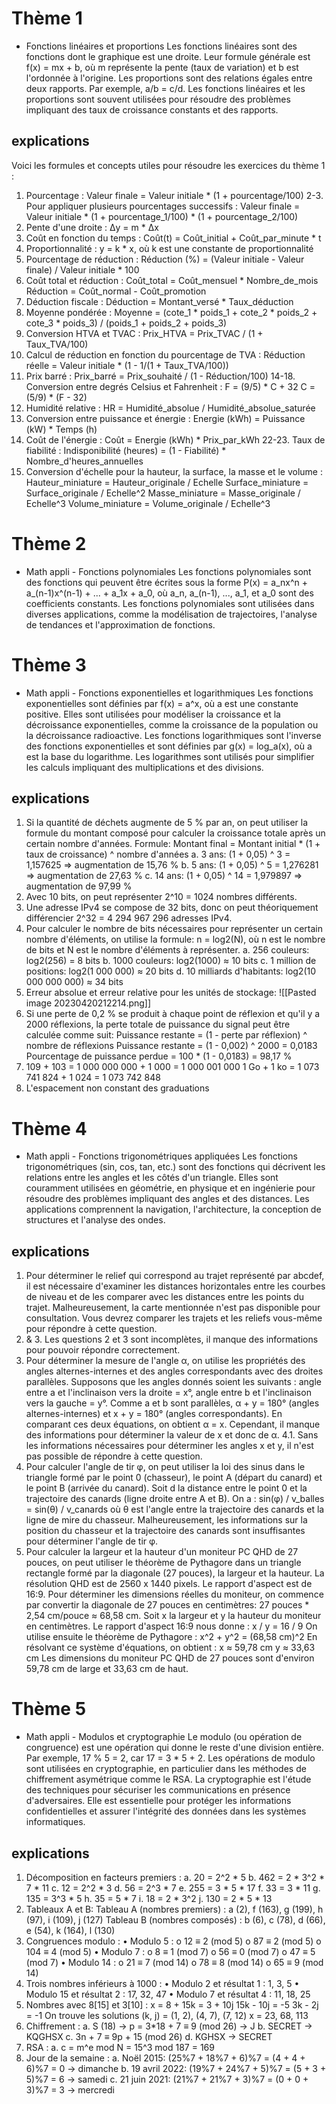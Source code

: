 # Thème 1
- Fonctions linéaires et proportions Les fonctions linéaires sont des fonctions dont le graphique est une droite. Leur formule générale est f(x) = mx + b, où m représente la pente (taux de variation) et b est l'ordonnée à l'origine. Les proportions sont des relations égales entre deux rapports. Par exemple, a/b = c/d. Les fonctions linéaires et les proportions sont souvent utilisées pour résoudre des problèmes impliquant des taux de croissance constants et des rapports.
## explications
Voici les formules et concepts utiles pour résoudre les exercices du thème 1 :
1.  Pourcentage : Valeur finale = Valeur initiale * (1 + pourcentage/100)
2-3. Pour appliquer plusieurs pourcentages successifs : Valeur finale = Valeur initiale * (1 + pourcentage_1/100) * (1 + pourcentage_2/100)
4.  Pente d'une droite : Δy = m * Δx
5.  Coût en fonction du temps : Coût(t) = Coût_initial + Coût_par_minute * t
6.  Proportionnalité : y = k * x, où k est une constante de proportionnalité
7.  Pourcentage de réduction : Réduction (%) = (Valeur initiale - Valeur finale) / Valeur initiale * 100
8.  Coût total et réduction : Coût_total = Coût_mensuel * Nombre_de_mois Réduction = Coût_normal - Coût_promotion
9.  Déduction fiscale : Déduction = Montant_versé * Taux_déduction
10.  Moyenne pondérée : Moyenne = (cote_1 * poids_1 + cote_2 * poids_2 + cote_3 * poids_3) / (poids_1 + poids_2 + poids_3)
11.  Conversion HTVA et TVAC : Prix_HTVA = Prix_TVAC / (1 + Taux_TVA/100)
12.  Calcul de réduction en fonction du pourcentage de TVA : Réduction réelle = Valeur initiale * (1 - 1/(1 + Taux_TVA/100))
13.  Prix barré : Prix_barré = Prix_souhaité / (1 - Réduction/100)
14-18. Conversion entre degrés Celsius et Fahrenheit : F = (9/5) * C + 32 C = (5/9) * (F - 32)
19.  Humidité relative : HR = Humidité_absolue / Humidité_absolue_saturée
20.  Conversion entre puissance et énergie : Energie (kWh) = Puissance (kW) * Temps (h)
21.  Coût de l'énergie : Coût = Energie (kWh) * Prix_par_kWh
22-23. Taux de fiabilité : Indisponibilité (heures) = (1 - Fiabilité) * Nombre_d'heures_annuelles
24.  Conversion d'échelle pour la hauteur, la surface, la masse et le volume : Hauteur_miniature = Hauteur_originale / Echelle Surface_miniature = Surface_originale / Echelle^2 Masse_miniature = Masse_originale / Echelle^3 Volume_miniature = Volume_originale / Echelle^3

# Thème 2 
- Math appli - Fonctions polynomiales Les fonctions polynomiales sont des fonctions qui peuvent être écrites sous la forme P(x) = a_nx^n + a_(n-1)x^(n-1) + ... + a_1x + a_0, où a_n, a_(n-1), ..., a_1, et a_0 sont des coefficients constants. Les fonctions polynomiales sont utilisées dans diverses applications, comme la modélisation de trajectoires, l'analyse de tendances et l'approximation de fonctions.

# Thème 3 
- Math appli - Fonctions exponentielles et logarithmiques Les fonctions exponentielles sont définies par f(x) = a^x, où a est une constante positive. Elles sont utilisées pour modéliser la croissance et la décroissance exponentielles, comme la croissance de la population ou la décroissance radioactive. Les fonctions logarithmiques sont l'inverse des fonctions exponentielles et sont définies par g(x) = log_a(x), où a est la base du logarithme. Les logarithmes sont utilisés pour simplifier les calculs impliquant des multiplications et des divisions.
## explications
1.  Si la quantité de déchets augmente de 5 % par an, on peut utiliser la formule du montant composé pour calculer la croissance totale après un certain nombre d'années. Formule: Montant final = Montant initial * (1 + taux de croissance) ^ nombre d'années a. 3 ans: (1 + 0,05) ^ 3 = 1,157625 => augmentation de 15,76 % b. 5 ans: (1 + 0,05) ^ 5 = 1,276281 => augmentation de 27,63 % c. 14 ans: (1 + 0,05) ^ 14 = 1,979897 => augmentation de 97,99 %
2.  Avec 10 bits, on peut représenter 2^10 = 1024 nombres différents.
3.  Une adresse IPv4 se compose de 32 bits, donc on peut théoriquement différencier 2^32 = 4 294 967 296 adresses IPv4.
4.  Pour calculer le nombre de bits nécessaires pour représenter un certain nombre d'éléments, on utilise la formule: n = log2(N), où n est le nombre de bits et N est le nombre d'éléments à représenter. a. 256 couleurs: log2(256) = 8 bits b. 1000 couleurs: log2(1000) ≈ 10 bits c. 1 million de positions: log2(1 000 000) ≈ 20 bits d. 10 milliards d'habitants: log2(10 000 000 000) ≈ 34 bits
5.  Erreur absolue et erreur relative pour les unités de stockage:
![[Pasted image 20230420212214.png]]
7.  Si une perte de 0,2 % se produit à chaque point de réflexion et qu'il y a 2000 réflexions, la perte totale de puissance du signal peut être calculée comme suit: Puissance restante = (1 - perte par réflexion) ^ nombre de réflexions Puissance restante = (1 - 0,002) ^ 2000 = 0,0183 Pourcentage de puissance perdue = 100 * (1 - 0,0183) = 98,17 %
7.  109 + 103 = 1 000 000 000 + 1 000 = 1 000 001 000 1 Go + 1 ko = 1 073 741 824 + 1 024 = 1 073 742 848
8.  L'espacement non constant des graduations
# Thème 4 
- Math appli - Fonctions trigonométriques appliquées Les fonctions trigonométriques (sin, cos, tan, etc.) sont des fonctions qui décrivent les relations entre les angles et les côtés d'un triangle. Elles sont couramment utilisées en géométrie, en physique et en ingénierie pour résoudre des problèmes impliquant des angles et des distances. Les applications comprennent la navigation, l'architecture, la conception de structures et l'analyse des ondes.
## explications
1.  Pour déterminer le relief qui correspond au trajet représenté par abcdef, il est nécessaire d'examiner les distances horizontales entre les courbes de niveau et de les comparer avec les distances entre les points du trajet. Malheureusement, la carte mentionnée n'est pas disponible pour consultation. Vous devrez comparer les trajets et les reliefs vous-même pour répondre à cette question.
2.  & 3. Les questions 2 et 3 sont incomplètes, il manque des informations pour pouvoir répondre correctement.
3.  Pour déterminer la mesure de l'angle α, on utilise les propriétés des angles alternes-internes et des angles correspondants avec des droites parallèles. Supposons que les angles donnés soient les suivants : angle entre a et l'inclinaison vers la droite = x°, angle entre b et l'inclinaison vers la gauche = y°. Comme a et b sont parallèles, α + y = 180° (angles alternes-internes) et x + y = 180° (angles correspondants). En comparant ces deux équations, on obtient α = x. Cependant, il manque des informations pour déterminer la valeur de x et donc de α.
4.1. Sans les informations nécessaires pour déterminer les angles x et y, il n'est pas possible de répondre à cette question.
5.  Pour calculer l'angle de tir φ, on peut utiliser la loi des sinus dans le triangle formé par le point 0 (chasseur), le point A (départ du canard) et le point B (arrivée du canard).
Soit d la distance entre le point 0 et la trajectoire des canards (ligne droite entre A et B). On a :
sin(φ) / v_balles = sin(θ) / v_canards
où θ est l'angle entre la trajectoire des canards et la ligne de mire du chasseur. Malheureusement, les informations sur la position du chasseur et la trajectoire des canards sont insuffisantes pour déterminer l'angle de tir φ.
6.  Pour calculer la largeur et la hauteur d'un moniteur PC QHD de 27 pouces, on peut utiliser le théorème de Pythagore dans un triangle rectangle formé par la diagonale (27 pouces), la largeur et la hauteur.
La résolution QHD est de 2560 x 1440 pixels. Le rapport d'aspect est de 16:9. Pour déterminer les dimensions réelles du moniteur, on commence par convertir la diagonale de 27 pouces en centimètres: 27 pouces * 2,54 cm/pouce ≈ 68,58 cm.
Soit x la largeur et y la hauteur du moniteur en centimètres. Le rapport d'aspect 16:9 nous donne :
x / y = 16 / 9
On utilise ensuite le théorème de Pythagore :
x^2 + y^2 = (68,58 cm)^2
En résolvant ce système d'équations, on obtient :
x ≈ 59,78 cm y ≈ 33,63 cm
Les dimensions du moniteur PC QHD de 27 pouces sont d'environ 59,78 cm de large et 33,63 cm de haut.

# Thème 5 
- Math appli - Modulos et cryptographie Le modulo (ou opération de congruence) est une opération qui donne le reste d'une division entière. Par exemple, 17 % 5 = 2, car 17 = 3 * 5 + 2. Les opérations de modulo sont utilisées en cryptographie, en particulier dans les méthodes de chiffrement asymétrique comme le RSA. La cryptographie est l'étude des techniques pour sécuriser les communications en présence d'adversaires. Elle est essentielle pour protéger les informations confidentielles et assurer l'intégrité des données dans les systèmes informatiques.
## explications
1.  Décomposition en facteurs premiers :
a. 20 = 2^2 * 5 b. 462 = 2 * 3^2 * 7 * 11 c. 12 = 2^2 * 3 d. 56 = 2^3 * 7 e. 255 = 3 * 5 * 17 f. 33 = 3 * 11 g. 135 = 3^3 * 5 h. 35 = 5 * 7 i. 18 = 2 * 3^2 j. 130 = 2 * 5 * 13
2.  Tableaux A et B:
Tableau A (nombres premiers) : a (2), f (163), g (199), h (97), i (109), j (127) Tableau B (nombres composés) : b (6), c (78), d (66), e (54), k (164), l (130)
3.  Congruences modulo :
• Modulo 5 : o 12 ≡ 2 (mod 5) o 87 ≡ 2 (mod 5) o 104 ≡ 4 (mod 5)
• Modulo 7 : o 8 ≡ 1 (mod 7) o 56 ≡ 0 (mod 7) o 47 ≡ 5 (mod 7)
• Modulo 14 : o 21 ≡ 7 (mod 14) o 78 ≡ 8 (mod 14) o 65 ≡ 9 (mod 14)
4.  Trois nombres inférieurs à 1000 :
• Modulo 2 et résultat 1 : 1, 3, 5 • Modulo 15 et résultat 2 : 17, 32, 47 • Modulo 7 et résultat 4 : 11, 18, 25
5.  Nombres avec 8[15] et 3[10] :
x = 8 + 15k = 3 + 10j 15k - 10j = -5 3k - 2j = -1
On trouve les solutions (k, j) = (1, 2), (4, 7), (7, 12) x = 23, 68, 113
6.  Chiffrement :
a. S (18) → p = 3*18 + 7 ≡ 9 (mod 26) → J b. SECRET → KQGHSX c. 3n + 7 ≡ 9p + 15 (mod 26) d. KGHSX → SECRET
7.  RSA :
a. c = m^e mod N = 15^3 mod 187 = 169
8.  Jour de la semaine :
a. Noël 2015: (25%7 + 18%7 + 6)%7 = (4 + 4 + 6)%7 = 0 → dimanche b. 19 avril 2022: (19%7 + 24%7 + 5)%7 = (5 + 3 + 5)%7 = 6 → samedi c. 21 juin 2021: (21%7 + 21%7 + 3)%7 = (0 + 0 + 3)%7 = 3 → mercredi